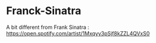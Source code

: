 # Franck-Sinatra

A bit different from Frank Sinatra : https://open.spotify.com/artist/1Mxqyy3pSjf8kZZL4QVxS0
